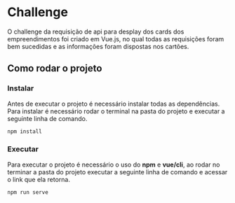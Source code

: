 # Challenge 

O challenge da requisição de api para desplay dos cards dos empreendimentos foi criado em Vue.js, no qual todas as requisições foram bem sucedidas e as informações foram dispostas nos cartões.

## Como rodar o projeto
### Instalar
Antes de executar o projeto é necessário instalar todas as dependências. Para instalar é necessário rodar o terminal na pasta do projeto e executar a seguinte linha de comando.

```bash
npm install
```

### Executar
Para executar o projeto é necessário o uso do **npm** e **vue/cli**, ao rodar no terminar a pasta do projeto executar a seguinte linha de comando e acessar o link que ela retorna.

```bash
npm run serve
```
